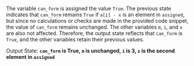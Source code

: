 The variable `can_form` is assigned the value `True`. The previous state indicates that `can_form` remains `True` if `a[i] - x` is an element in `assigned`, but since no calculations or checks are made in the provided code snippet, the value of `can_form` remains unchanged. The other variables `m`, `i`, and `x` are also not affected. Therefore, the output state reflects that `can_form` is `True`, and the other variables retain their previous values.

Output State: **`can_form` is True, `m` is unchanged, `i` is 3, `x` is the second element in `assigned`**